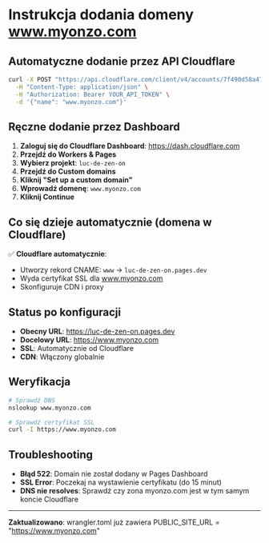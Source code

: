 # Instrukcja dodania domeny www.myonzo.com

## Automatyczne dodanie przez API Cloudflare

```bash
curl -X POST "https://api.cloudflare.com/client/v4/accounts/7f490d58a478c6baccb0ae01ea1d87c3/pages/projects/luc-de-zen-on/domains" \
  -H "Content-Type: application/json" \
  -H "Authorization: Bearer YOUR_API_TOKEN" \
  -d '{"name": "www.myonzo.com"}'
```

## Ręczne dodanie przez Dashboard

1. **Zaloguj się do Cloudflare Dashboard**: https://dash.cloudflare.com
2. **Przejdź do Workers & Pages**
3. **Wybierz projekt**: `luc-de-zen-on`
4. **Przejdź do Custom domains** 
5. **Kliknij "Set up a custom domain"**
6. **Wprowadź domenę**: `www.myonzo.com`
7. **Kliknij Continue**

## Co się dzieje automatycznie (domena w Cloudflare)

✅ **Cloudflare automatycznie**:
- Utworzy rekord CNAME: `www` → `luc-de-zen-on.pages.dev`
- Wyda certyfikat SSL dla www.myonzo.com
- Skonfiguruje CDN i proxy

## Status po konfiguracji

- **Obecny URL**: https://luc-de-zen-on.pages.dev
- **Docelowy URL**: https://www.myonzo.com
- **SSL**: Automatycznie od Cloudflare  
- **CDN**: Włączony globalnie

## Weryfikacja

```bash
# Sprawdź DNS
nslookup www.myonzo.com

# Sprawdź certyfikat SSL
curl -I https://www.myonzo.com
```

## Troubleshooting

- **Błąd 522**: Domain nie został dodany w Pages Dashboard
- **SSL Error**: Poczekaj na wystawienie certyfikatu (do 15 minut)
- **DNS nie resolves**: Sprawdź czy zona myonzo.com jest w tym samym koncie Cloudflare

---
**Zaktualizowano**: wrangler.toml już zawiera PUBLIC_SITE_URL = "https://www.myonzo.com"

